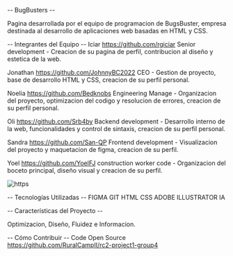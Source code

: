 -- BugBusters --

Pagina desarrollada por el equipo de programacion de BugsBuster, empresa destinada al desarrollo de aplicaciones web basadas en HTML y CSS.

-- Integrantes del Equipo --
Iciar
https://github.com/rgiciar
Senior development - Creacion de su pagina de perfil, contribucion al diseño y estetica de la web.

Jonathan
https://github.com/JohnnyBC2022
CEO - Gestion de proyecto, base de desarrollo HTML y CSS, creacion de su perfil personal.

Noelia
https://github.com/Bedknobs
Engineering Manage - Organizacion del proyecto, optimizacion del codigo y resolucion de errores, creacion de su perfil personal.

Oli
https://github.com/Srb4by
Backend development - Desarrollo interno de la web, funcionalidades y control de sintaxis, creacion de su perfil personal.

Sandra
https://github.com/San-QP
Frontend development - Visualizacion del proyecto y maquetacion de figma, creacion de su perfil.

Yoel
https://github.com/YoelFJ
construction worker code - Organizacion del boceto principal, diseño visual y creacion de su perfil.

![https](https://images.unsplash.com/photo-1554692918-08fa0fdc9db3?q=80&w=2070&auto=format&fit=crop&ixlib=rb-4.0.3&ixid=M3wxMjA3fDB8MHxwaG90by1wYWdlfHx8fGVufDB8fHx8fA%3D%3D) 

-- Tecnologías Utilizadas --
FIGMA
GIT
HTML
CSS
ADOBE ILLUSTRATOR
IA


-- Características del Proyecto --

Optimizacion, Diseño, Fluidez e  Informacion.

-- Cómo Contribuir --
Code Open Source
https://github.com/RuralCampII/rc2-project1-group4

